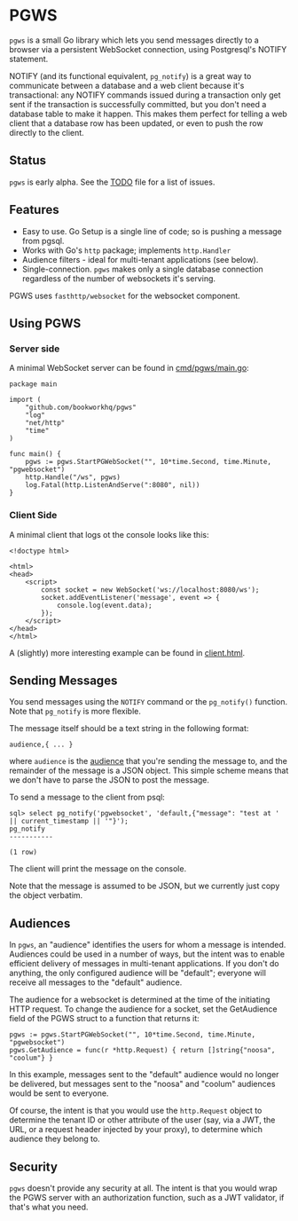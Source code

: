 # PGWS

`pgws` is a small Go library which lets you send messages directly to a browser via
a persistent WebSocket connection, using Postgresql's NOTIFY statement.

NOTIFY (and its functional equivalent, `pg_notify`) is a great way to communicate
between a database and a web client because it's transactional: any NOTIFY
commands issued during a transaction only get sent if the transaction is
successfully committed, but you don't need a database table to make it
happen. This makes them perfect for telling a web client that a database row
has been updated, or even to push the row directly to the client.

## Status

`pgws` is early alpha. See the [TODO](TODO.md) file for a list of issues.

## Features

* Easy to use. Go Setup is a single line of code; so is pushing a message from pgsql.
* Works with Go's `http` package; implements `http.Handler`
* Audience filters - ideal for multi-tenant applications (see below).
* Single-connection. `pgws` makes only a single database connection regardless of
  the number of websockets it's serving.

PGWS uses `fasthttp/websocket` for the websocket component.

## Using PGWS

### Server side

A minimal WebSocket server can be found in [cmd/pgws/main.go](cms/pgws.main.go):

    package main
    
    import (
        "github.com/bookworkhq/pgws"
        "log"
        "net/http"
        "time"
    )
    
    func main() {
        pgws := pgws.StartPGWebSocket("", 10*time.Second, time.Minute, "pgwebsocket")
        http.Handle("/ws", pgws)
        log.Fatal(http.ListenAndServe(":8080", nil))
    }

### Client Side

A minimal client that logs ot the console looks like this:

    <!doctype html>
    
    <html>
    <head>
        <script>
            const socket = new WebSocket('ws://localhost:8080/ws');
            socket.addEventListener('message', event => {
                console.log(event.data);
            });
        </script>
    </head>
    </html>

A (slightly) more interesting example can be found in [client.html](client.html).

## Sending Messages

You send messages using the `NOTIFY` command or the `pg_notify()` function.
Note that `pg_notify` is more flexible.

The message itself should be a text string in the following format:

    audience,{ ... }

where `audience` is the [audience](#audiences) that you're sending the message to, and the remainder
of the message is a JSON object. This simple scheme means that we don't have to parse the JSON
to post the message.

To send a message to the client from psql:

    sql> select pg_notify('pgwebsocket', 'default,{"message": "test at ' || current_timestamp || '"}');
    pg_notify
    -----------
    
    (1 row)

The client will print the message on the console.

Note that the message is assumed to be JSON, but we currently just copy the object
verbatim.

## Audiences

In `pgws`, an "audience" identifies the users for whom a message is intended.
Audiences could be used in a number of ways, but the intent was to enable efficient
delivery of messages in multi-tenant applications. If you don't do anything,
the only configured audience will be "default"; everyone will receive all messages
to the "default" audience.

The audience for a websocket is determined at the time of the initiating HTTP request.
To change the audience for a socket, set the GetAudience field of the PGWS struct to
a function that returns it:

	pgws := pgws.StartPGWebSocket("", 10*time.Second, time.Minute, "pgwebsocket")
    pgws.GetAudience = func(r *http.Request) { return []string{"noosa", "coolum"} }

In this example, messages sent to the "default" audience would no longer be delivered,
but messages sent to the "noosa" and "coolum" audiences would be sent to everyone.

Of course, the intent is that you would use the `http.Request` object to determine
the tenant ID or other attribute of the user (say, via a JWT, the URL, or a request
header injected by your proxy), to determine which audience they belong to.

## Security

`pgws` doesn't provide any security at all. The intent is that you would wrap the
PGWS server with an authorization function, such as a JWT validator, if that's what
you need.